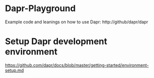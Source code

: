 # Dapr-Playground
Example code and leanings on how to use Dapr: http://github/dapr/dapr

# Setup Dapr development environment
https://github.com/dapr/docs/blob/master/getting-started/environment-setup.md


